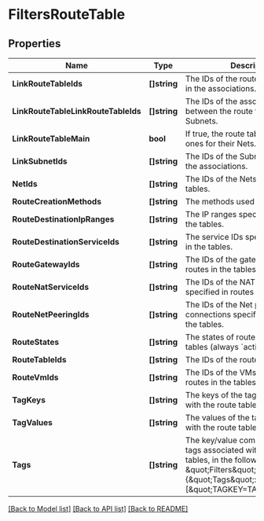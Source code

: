 # FiltersRouteTable

## Properties

Name | Type | Description | Notes
------------ | ------------- | ------------- | -------------
**LinkRouteTableIds** | **[]string** | The IDs of the route tables involved in the associations. | [optional] 
**LinkRouteTableLinkRouteTableIds** | **[]string** | The IDs of the associations between the route tables and the Subnets. | [optional] 
**LinkRouteTableMain** | **bool** | If true, the route tables are the main ones for their Nets. | [optional] 
**LinkSubnetIds** | **[]string** | The IDs of the Subnets involved in the associations. | [optional] 
**NetIds** | **[]string** | The IDs of the Nets for the route tables. | [optional] 
**RouteCreationMethods** | **[]string** | The methods used to create a route. | [optional] 
**RouteDestinationIpRanges** | **[]string** | The IP ranges specified in routes in the tables. | [optional] 
**RouteDestinationServiceIds** | **[]string** | The service IDs specified in routes in the tables. | [optional] 
**RouteGatewayIds** | **[]string** | The IDs of the gateways specified in routes in the tables. | [optional] 
**RouteNatServiceIds** | **[]string** | The IDs of the NAT services specified in routes in the tables. | [optional] 
**RouteNetPeeringIds** | **[]string** | The IDs of the Net peering connections specified in routes in the tables. | [optional] 
**RouteStates** | **[]string** | The states of routes in the route tables (always &#x60;active&#x60;). | [optional] 
**RouteTableIds** | **[]string** | The IDs of the route tables. | [optional] 
**RouteVmIds** | **[]string** | The IDs of the VMs specified in routes in the tables. | [optional] 
**TagKeys** | **[]string** | The keys of the tags associated with the route tables. | [optional] 
**TagValues** | **[]string** | The values of the tags associated with the route tables. | [optional] 
**Tags** | **[]string** | The key/value combination of the tags associated with the route tables, in the following format: &amp;quot;Filters&amp;quot;:{&amp;quot;Tags&amp;quot;:[&amp;quot;TAGKEY&#x3D;TAGVALUE&amp;quot;]}. | [optional] 

[[Back to Model list]](../README.md#documentation-for-models) [[Back to API list]](../README.md#documentation-for-api-endpoints) [[Back to README]](../README.md)


